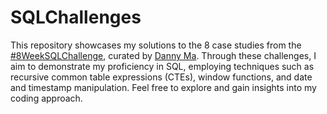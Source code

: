 # SQLChallenges

This repository showcases my solutions to the 8 case studies from the [#8WeekSQLChallenge](https://8weeksqlchallenge.com/), curated by [Danny Ma](https://www.linkedin.com/in/datawithdanny/). Through these challenges, I aim to demonstrate my proficiency in SQL, employing techniques such as recursive common table expressions (CTEs), window functions, and date and timestamp manipulation. Feel free to explore and gain insights into my coding approach.
